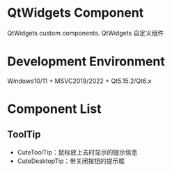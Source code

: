 # QtWidgets Component

QtWidgets custom components. QtWidgets 自定义组件

# Development Environment

Windows10/11 + MSVC2019/2022 + Qt5.15.2/Qt6.x

# Component List

## ToolTip

- CuteToolTip：鼠标放上去时显示的提示信息
- CuteDesktopTip：带关闭按钮的提示框
